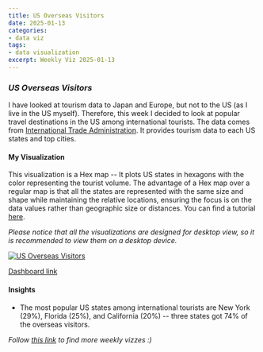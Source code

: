 ```yaml
---
title: US Overseas Visitors
date: 2025-01-13
categories:
- data viz
tags:
- data visualization
excerpt: Weekly Viz 2025-01-13
---
```


### *US Overseas Visitors*

I have looked at tourism data to Japan and Europe, but not to the US (as I live in the US myself). Therefore, this week I decided to look at popular travel destinations in the US among international tourists. The data comes from [International Trade Administration](https://www.trade.gov/us-states-cities-visited-overseas-travelers). It provides tourism data to each US states and top cities.    

#### My Visualization

This visualization is a Hex map -- It plots US states in hexagons with the color representing the tourist volume. The advantage of a Hex map over a regular map is that all the states are represented with the same size and shape while maintaining the relative locations, ensuring the focus is on the data values rather than geographic size or distances. You can find a tutorial [here](https://www.phdata.io/blog/create-a-hex-map-in-tableau-without-data-blending/).  

*Please notice that all the visualizations are designed for desktop view, so it is recommended to view them on a desktop device.*  

<div class='tableauPlaceholder' id='viz1736835847120' style='position: relative'>
  <noscript><a href='#'>
    <img alt='US Overseas Visitors ' src='https:&#47;&#47;public.tableau.com&#47;static&#47;images&#47;20&#47;20250113USOverseasVisitors&#47;USOverseasVisitors&#47;1_rss.png' style='border: none' />
  </a></noscript>
  <object class='tableauViz'  style='display:none;'>
    <param name='host_url' value='https%3A%2F%2Fpublic.tableau.com%2F' /> 
    <param name='embed_code_version' value='3' /> 
    <param name='site_root' value='' />
    <param name='name' value='20250113USOverseasVisitors&#47;USOverseasVisitors' />
    <param name='tabs' value='no' />
    <param name='toolbar' value='yes' />
    <param name='static_image' value='https:&#47;&#47;public.tableau.com&#47;static&#47;images&#47;20&#47;20250113USOverseasVisitors&#47;USOverseasVisitors&#47;1.png' />
    <param name='animate_transition' value='yes' />
    <param name='display_static_image' value='yes' />
    <param name='display_spinner' value='yes' />
    <param name='display_overlay' value='yes' />
    <param name='display_count' value='yes' />
    <param name='language' value='en-US' />
    <param name='filter' value='publish=yes' />
  </object></div>            
  <script type='text/javascript'>       
    var divElement = document.getElementById('viz1736835847120');      
    var vizElement = divElement.getElementsByTagName('object')[0];           
    if ( divElement.offsetWidth > 800 ) { vizElement.style.width='800px';vizElement.style.height='627px';} else if ( divElement.offsetWidth > 500 ) { vizElement.style.width='800px';vizElement.style.height='627px';} else { vizElement.style.width='100%';vizElement.style.height='727px';}           
    var scriptElement = document.createElement('script');         
    scriptElement.src = 'https://public.tableau.com/javascripts/api/viz_v1.js';          
    vizElement.parentNode.insertBefore(scriptElement, vizElement);          
  </script>

[Dashboard link](https://public.tableau.com/views/20250113USOverseasVisitors/USOverseasVisitors?:language=en-US&publish=yes&:sid=&:redirect=auth&:display_count=n&:origin=viz_share_link)
  
#### Insights
* The most popular US states among international tourists are New York (29%), Florida (25%), and California (20%) -- three states got 74% of the overseas visitors.  
  
*Follow [this link](https://yudong-94.github.io/personal-website/project/WeeklyViz2025/) to find more weekly vizzes :)*
